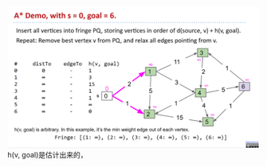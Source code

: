 ![输入图片说明](/imgs/2025-02-28/Vpv3BWNKWaNXcR64.png)
h(v, goal)是估计出来的，
<!--stackedit_data:
eyJoaXN0b3J5IjpbLTMyMzUyOTEyOV19
-->